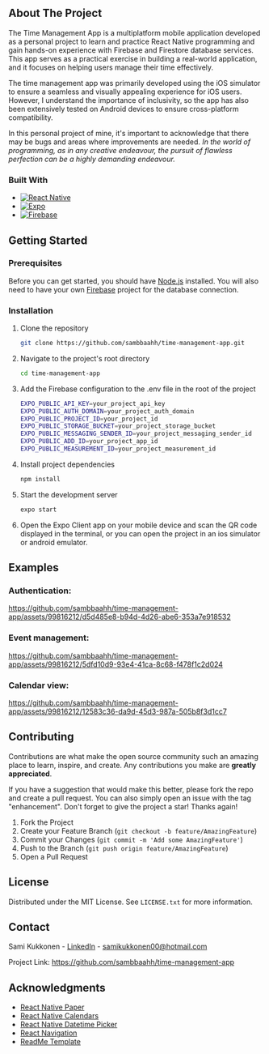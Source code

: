 <!-- ABOUT THE PROJECT -->
## About The Project

The Time Management App is a multiplatform mobile application developed as a personal project to learn and practice React Native programming and gain hands-on experience with Firebase and Firestore database services. This app serves as a practical exercise in building a real-world application, and it focuses on helping users manage their time effectively.

The time management app was primarily developed using the iOS simulator to ensure a seamless and visually appealing experience for iOS users. However, I understand the importance of inclusivity, so the app has also been extensively tested on Android devices to ensure cross-platform compatibility. 

In this personal project of mine, it's important to acknowledge that there may be bugs and areas where improvements are needed. _In the world of programming, as in any creative endeavour, the pursuit of flawless perfection can be a highly demanding endeavour._


### Built With

* [![React Native][RN.io]][RN-url]
* [![Expo][Expo.io]][Expo-url]
* [![Firebase][Firebase.io]][Firebase-url]


<!-- GETTING STARTED -->
## Getting Started

### Prerequisites

Before you can get started, you should have [Node.js][Node-url] installed. You will also need to have your own [Firebase][Firebase-url] project for the database connection.

### Installation

1. Clone the repository
   ```sh
   git clone https://github.com/sambbaahh/time-management-app.git
   ```
2. Navigate to the project's root directory
   ```sh
   cd time-management-app
   ```
3. Add the Firebase configuration to the .env file in the root of the project
   ```sh
   EXPO_PUBLIC_API_KEY=your_project_api_key
   EXPO_PUBLIC_AUTH_DOMAIN=your_project_auth_domain
   EXPO_PUBLIC_PROJECT_ID=your_project_id
   EXPO_PUBLIC_STORAGE_BUCKET=your_project_storage_bucket
   EXPO_PUBLIC_MESSAGING_SENDER_ID=your_project_messaging_sender_id
   EXPO_PUBLIC_ADD_ID=your_project_app_id
   EXPO_PUBLIC_MEASUREMENT_ID=your_project_measurement_id
   ```
4. Install project dependencies
   ```sh
   npm install
   ```
5. Start the development server
   ```sh
   expo start
   ```
6. Open the Expo Client app on your mobile device and scan the QR code displayed in the terminal, or you can open the project in an ios simulator or android emulator.



<!-- EXAMPLES -->
## Examples

### Authentication:

https://github.com/sambbaahh/time-management-app/assets/99816212/d5d485e8-b94d-4d26-abe6-353a7e918532

### Event management:

https://github.com/sambbaahh/time-management-app/assets/99816212/5dfd10d9-93e4-41ca-8c68-f478f1c2d024

### Calendar view:

https://github.com/sambbaahh/time-management-app/assets/99816212/12583c36-da9d-45d3-987a-505b8f3d1cc7



<!-- CONTRIBUTING -->
## Contributing

Contributions are what make the open source community such an amazing place to learn, inspire, and create. Any contributions you make are **greatly appreciated**.

If you have a suggestion that would make this better, please fork the repo and create a pull request. You can also simply open an issue with the tag "enhancement".
Don't forget to give the project a star! Thanks again!

1. Fork the Project
2. Create your Feature Branch (`git checkout -b feature/AmazingFeature`)
3. Commit your Changes (`git commit -m 'Add some AmazingFeature'`)
4. Push to the Branch (`git push origin feature/AmazingFeature`)
5. Open a Pull Request


<!-- LICENSE -->
## License

Distributed under the MIT License. See `LICENSE.txt` for more information.



<!-- CONTACT -->
## Contact

Sami Kukkonen - [LinkedIn][Linkedin-url] - samikukkonen00@hotmail.com

Project Link: https://github.com/sambbaahh/time-management-app



<!-- ACKNOWLEDGMENTS -->
## Acknowledgments

* [React Native Paper](https://reactnativepaper.com)
* [React Native Calendars](https://github.com/wix/react-native-calendars)
* [React Native Datetime Picker](https://github.com/mmazzarolo/react-native-modal-datetime-picker)
* [React Navigation](https://reactnavigation.org)
* [ReadMe Template](https://github.com/othneildrew/Best-README-Template)


<!-- MARKDOWN LINKS & IMAGES -->
[Linkedin-url]: https://www.linkedin.com/in/sami-kukkonen7/
[Node-url]: https://nodejs.org/
[RN.io]: https://img.shields.io/badge/react_native-%2320232a.svg?style=for-the-badge&logo=react&logoColor=%2361DAFB
[RN-url]: https://reactnative.dev
[Expo.io]: https://img.shields.io/badge/expo-1C1E24?style=for-the-badge&logo=expo&logoColor=#D04A37
[Expo-url]: https://expo.dev
[Firebase.io]: https://img.shields.io/badge/firebase-%23039BE5.svg?style=for-the-badge&logo=firebase
[Firebase-url]: https://firebase.google.com
